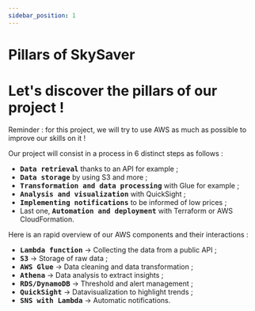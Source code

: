 ```yaml
---
sidebar_position: 1
---
```


# Pillars of SkySaver

# Let's discover the pillars of our project !

Reminder : for this project, we will try to use AWS as much as possible to improve our skills on it !

Our project will consist in a process in 6 distinct steps as follows :
- <kbd>**Data retrieval**</kbd> thanks to an API for example ;
- <kbd>**Data storage**</kbd> by using S3 and more ;
- <kbd>**Transformation and data processing**</kbd> with Glue for example ;
- <kbd>**Analysis and visualization**</kbd> with QuickSight ;
- <kbd>**Implementing notifications**</kbd> to be informed of low prices ;
- Last one, <kbd>**Automation and deployment**</kbd> with Terraform or AWS CloudFormation.

Here is an rapid overview of our AWS components and their interactions :
- <kbd>**Lambda function**</kbd> → Collecting the data from a public API ;
- <kbd>**S3**</kbd> → Storage of raw data ;
- <kbd>**AWS Glue**</kbd> → Data cleaning and data transformation ;
- <kbd>**Athena**</kbd> → Data analysis to extract insights ;
- <kbd>**RDS/DynamoDB**</kbd> → Threshold and alert management ;
- <kbd>**QuickSight**</kbd> → Datavisualization to highlight trends ;
- <kbd>**SNS with Lambda**</kbd> → Automatic notifications.



